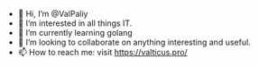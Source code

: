 - 👋 Hi, I’m @ValPaliy
- 👀 I’m interested in all things IT.
- 🌱 I’m currently learning golang
- 💞️ I’m looking to collaborate on anything interesting and useful.
- 📫 How to reach me: visit https://valticus.pro/

<!---
ValPaliy/ValPaliy is a ✨ special ✨ repository because its `README.md` (this file) appears on your GitHub profile.
You can click the Preview link to take a look at your changes.
--->
